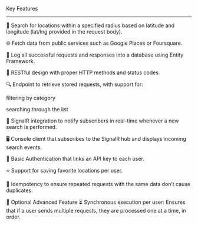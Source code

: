  Key Features


 --------------------
📡 Search for locations within a specified radius based on latitude and longitude (lat/lng provided in the request body).

🌐 Fetch data from public services such as Google Places or Foursquare.

💾 Log all successful requests and responses into a database using Entity Framework.

📜 RESTful design with proper HTTP methods and status codes.

🔍 Endpoint to retrieve stored requests, with support for:

filtering by category

searching through the list

📢 SignalR integration to notify subscribers in real-time whenever a new search is performed.

🖥 Console client that subscribes to the SignalR hub and displays incoming search events.

🔐 Basic Authentication that links an API key to each user.

⭐ Support for saving favorite locations per user.

🔁 Idempotency to ensure repeated requests with the same data don’t cause duplicates.

🚀 Optional Advanced Feature
⏳ Synchronous execution per user: Ensures that if a user sends multiple requests, they are processed one at a time, in order.
